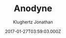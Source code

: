 ---
title: Anodyne
github: https://github.com/klugjo/hexo-theme-anodyne
demo: https://www.codeblocq.com/assets/projects/hexo-theme-anodyne/
author: Klughertz Jonathan
ssg:
  - Hexo
cms:
  - Markdown
date: 2017-01-27T03:59:03.000Z
description: 🌋 Original Bright Theme for Hexo
draft: true
publish_date: '2017-01-27T03:59:03Z'
update_date: '2019-07-06T05:14:22Z'
github_star: 147
github_fork: 35
---